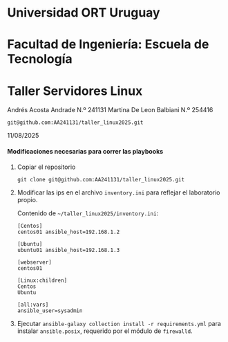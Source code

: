 # Universidad ORT Uruguay

# Facultad de Ingeniería: Escuela de Tecnología

# Taller Servidores Linux

Andrés Acosta Andrade N.º 241131
Martina De Leon Balbiani N.º 254416


`git@github.com:AA241131/taller_linux2025.git`

11/08/2025

#### Modificaciones necesarias para correr las playbooks

1. Copiar el repositorio 

    `git clone git@github.com:AA241131/taller_linux2025.git`

2. Modificar las ips en el archivo `inventory.ini` para reflejar el laboratorio propio.

    Contenido de `~/taller_linux2025/inventory.ini`:

    ```
    [Centos]
    centos01 ansible_host=192.168.1.2

    [Ubuntu]
    ubuntu01 ansible_host=192.168.1.3

    [webserver]
    centos01

    [Linux:children]
    Centos
    Ubuntu

    [all:vars]
    ansible_user=sysadmin
    ```

3. Ejecutar `ansible-galaxy collection install -r requirements.yml` para      instalar `ansible.posix`, requerido por el módulo de `firewalld`.
